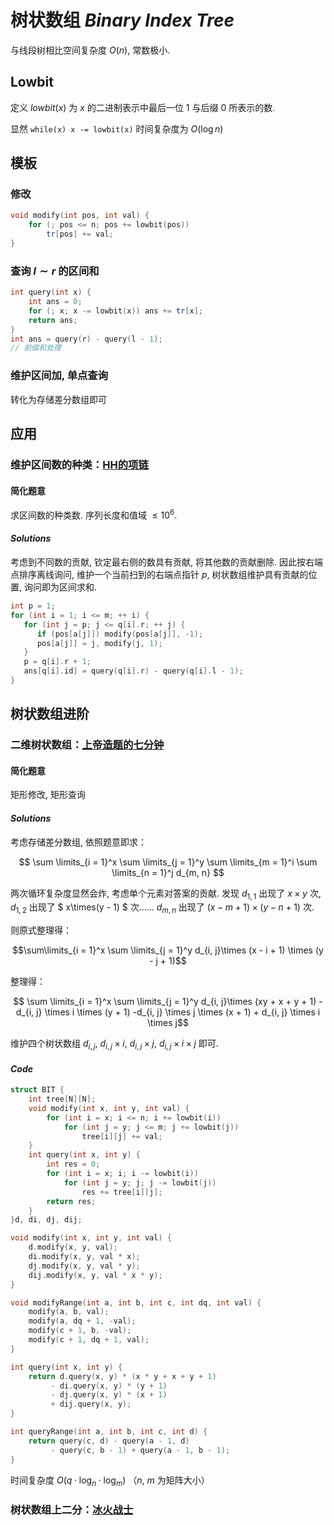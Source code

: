 # 树状数组 $Binary\ Index\ Tree$

与线段树相比空间复杂度 $O(n)$, 常数极小. 

## Lowbit

定义 $lowbit(x)$ 为 $x$ 的二进制表示中最后一位 $1$ 与后缀 $0$ 所表示的数. 

显然 `while(x) x -= lowbit(x)` 时间复杂度为 $O(\log n)$

## 模板

### 修改

```cpp
void modify(int pos, int val) {
    for (; pos <= n; pos += lowbit(pos))
        tr[pos] += val;
}
```

### 查询 $l \sim r$ 的区间和

```cpp
int query(int x) {
    int ans = 0;
    for (; x; x -= lowbit(x)) ans += tr[x];
    return ans;
}
int ans = query(r) - query(l - 1);
// 前缀和处理 
```

### 维护区间加, 单点查询

转化为存储差分数组即可

## 应用

### 维护区间数的种类：[HH的项链](https://www.luogu.com.cn/problem/P1972)

#### 简化题意

求区间数的种类数. 序列长度和值域 $\le 10^6$. 

#### $Solutions$

考虑到不同数的贡献, 钦定最右侧的数具有贡献, 将其他数的贡献删除. 因此按右端点排序离线询问, 维护一个当前扫到的右端点指针 $p$, 树状数组维护具有贡献的位置, 询问即为区间求和. 

```cpp
int p = 1;
for (int i = 1; i <= m; ++ i) {
   for (int j = p; j <= q[i].r; ++ j) {
      if (pos[a[j]]) modify(pos[a[j]], -1);
      pos[a[j]] = j, modify(j, 1);
   }
   p = q[i].r + 1;
   ans[q[i].id] = query(q[i].r) - query(q[i].l - 1);
}
```

## 树状数组进阶

### 二维树状数组：[上帝造题的七分钟](https://www.luogu.com.cn/problem/P4514)

#### 简化题意

矩形修改, 矩形查询

#### $Solutions$

考虑存储差分数组, 依照题意即求：

$$ \sum \limits_{i = 1}^x \sum \limits_{j = 1}^y \sum \limits_{m = 1}^i \sum \limits_{n = 1}^j d_{m, n} $$

两次循环复杂度显然会炸, 考虑单个元素对答案的贡献. 发现 $d_{1, 1}$ 出现了 $x \times y$ 次, $d_{1, 2}$ 出现了 $ x\times(y - 1) $ 次...... $d_{m, n}$ 出现了 $(x - m + 1) \times (y - n + 1)$ 次. 

则原式整理得：

$$\sum\limits_{i = 1}^x \sum \limits_{j = 1}^y d_{i, j}\times (x - i + 1) \times (y - j + 1)$$

整理得：

$$ \sum \limits_{i = 1}^x \sum \limits_{j = 1}^y d_{i, j}\times (xy + x + y + 1) - d_{i, j} \times i \times (y + 1) -d_{i, j} \times j \times (x + 1) + d_{i, j} \times i \times j$$

维护四个树状数组 $d_{i, j}$, $d_{i, j} \times i$, $d_{i, j} \times j$, $d_{i, j} \times i \times j$ 即可. 

#### $Code$

```cpp
struct BIT {
	int tree[N][N];
	void modify(int x, int y, int val) {
		for (int i = x; i <= n; i += lowbit(i))
			for (int j = y; j <= m; j += lowbit(j))
				tree[i][j] += val;
	}
	int query(int x, int y) {
		int res = 0;
		for (int i = x; i; i -= lowbit(i))
			for (int j = y; j; j -= lowbit(j))
				res += tree[i][j];
		return res;
	}
}d, di, dj, dij;

void modify(int x, int y, int val) {
	d.modify(x, y, val);
	di.modify(x, y, val * x);
	dj.modify(x, y, val * y);
	dij.modify(x, y, val * x * y);
}

void modifyRange(int a, int b, int c, int dq, int val) {
	modify(a, b, val);
	modify(a, dq + 1, -val);
	modify(c + 1, b, -val);
	modify(c + 1, dq + 1, val);
}

int query(int x, int y) {
	return d.query(x, y) * (x * y + x + y + 1)
		 - di.query(x, y) * (y + 1)
		 - dj.query(x, y) * (x + 1)
		 + dij.query(x, y);
}

int queryRange(int a, int b, int c, int d) {
	return query(c, d) - query(a - 1, d)
		 - query(c, b - 1) + query(a - 1, b - 1);
}
```

时间复杂度 $O(q \cdot \log_n \cdot \log_m)$ （$n$, $m$ 为矩阵大小）

### 树状数组上二分：[冰火战士](https://www.luogu.com.cn/problem/P6619)

